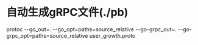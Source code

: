 # 自动生成gRPC文件(./pb)
protoc --go_out=. --go_opt=paths=source_relative --go-grpc_out=. --go-grpc_opt=paths=source_relative user_growth.proto

